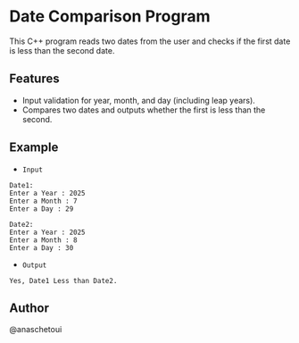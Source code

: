 # Date Comparison Program

This C++ program reads two dates from the user and checks if the first date is less than the second date.

## Features

- Input validation for year, month, and day (including leap years).
- Compares two dates and outputs whether the first is less than the second.

## Example 

- ``Input``
```
Date1:
Enter a Year : 2025
Enter a Month : 7
Enter a Day : 29

Date2:
Enter a Year : 2025
Enter a Month : 8
Enter a Day : 30
```

- ``Output``
```
Yes, Date1 Less than Date2.
```

## Author

@anaschetoui
